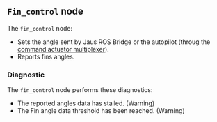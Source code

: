 ## `Fin_control` node
The `fin_control` node:
- Sets the angle sent by Jaus ROS Bridge or the autopilot (throug the [command actuator multiplexer](catkin_ws/src/public/cmd_actuators_mux/README.md)).
- Reports fins angles.

### Diagnostic
The `fin_control` node performs these diagnostics:
  - The reported angles data has stalled. (Warning)
  - The Fin angle data threshold has been reached. (Warning)
